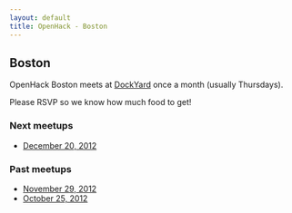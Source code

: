 ```yaml
---
layout: default
title: OpenHack - Boston
---
```


## Boston

OpenHack Boston meets at [DockYard](http://dockyard.com) once a month (usually Thursdays).

Please RSVP so we know how much food to get!

### Next meetups

* [December 20, 2012](https://guestlistapp.com/events/138702)

### Past meetups

* [November 29, 2012](https://guestlistapp.com/events/132555)
* [October 25, 2012](http://reefpoints.dockyard.com/community/2012/10/26/openhack-boston.html)

